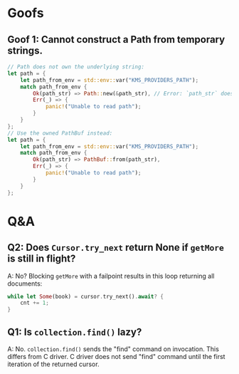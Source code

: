 # Goofs
## Goof 1: Cannot construct a Path from temporary strings.

```rust
// Path does not own the underlying string:
let path = {
    let path_from_env = std::env::var("KMS_PROVIDERS_PATH");
    match path_from_env {
        Ok(path_str) => Path::new(&path_str), // Error: `path_str` does not live long enough.
        Err(_) => {
            panic!("Unable to read path");
        }
    }
};
// Use the owned PathBuf instead:
let path = {
    let path_from_env = std::env::var("KMS_PROVIDERS_PATH");
    match path_from_env {
        Ok(path_str) => PathBuf::from(path_str),
        Err(_) => {
            panic!("Unable to read path");
        }
    }
};
```

# Q&A

## Q2: Does `Cursor.try_next` return None if `getMore` is still in flight?
A: No? Blocking `getMore` with a failpoint results in this loop returning all documents:
```rust
while let Some(book) = cursor.try_next().await? {
    cnt += 1;
}
```

## Q1: Is `collection.find()` lazy?
A: No. `collection.find()` sends the "find" command on invocation. This differs from C driver. C driver does not send "find" command until the first iteration of the returned cursor.